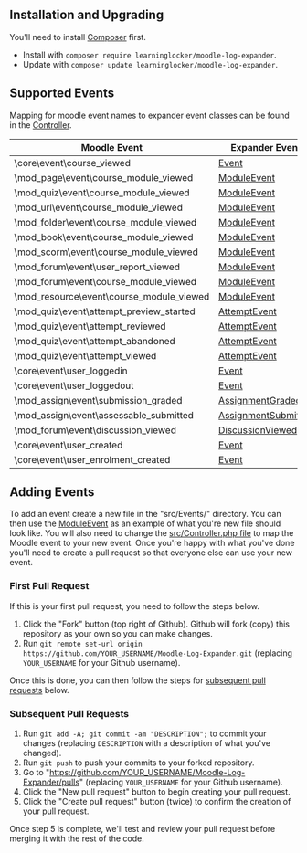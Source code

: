 ## Installation and Upgrading
You'll need to install [Composer](https://getcomposer.org/) first.

- Install with `composer require learninglocker/moodle-log-expander`.
- Update with `composer update learninglocker/moodle-log-expander`.


## Supported Events
Mapping for moodle event names to expander event classes can be found in the [Controller](../src/Controller.php).

Moodle Event | Expander Event | Test | Example
--- | --- | --- | ---
\core\event\course_viewed | [Event](../src/Events/Event.php) | [EventTest](../tests/EventTest.php) | [Event](examples/Event.json)
\mod_page\event\course_module_viewed | [ModuleEvent](../src/Events/ModuleEvent.php) | [ModuleEventTest](../tests/ModuleEventTest.php) | [ModuleEvent](examples/ModuleEvent.json)
\mod_quiz\event\course_module_viewed | [ModuleEvent](../src/Events/ModuleEvent.php) | [ModuleEventTest](../tests/ModuleEventTest.php) | [ModuleEvent](examples/ModuleEvent.json)
\mod_url\event\course_module_viewed | [ModuleEvent](../src/Events/ModuleEvent.php) | [ModuleEventTest](../tests/ModuleEventTest.php) | [ModuleEvent](examples/ModuleEvent.json)
\mod_folder\event\course_module_viewed | [ModuleEvent](../src/Events/ModuleEvent.php) | [ModuleEventTest](../tests/ModuleEventTest.php) | [ModuleEvent](examples/ModuleEvent.json)
\mod_book\event\course_module_viewed | [ModuleEvent](../src/Events/ModuleEvent.php) | [ModuleEventTest](../tests/ModuleEventTest.php) | [ModuleEvent](examples/ModuleEvent.json)
\mod_scorm\event\course_module_viewed | [ModuleEvent](../src/Events/ModuleEvent.php) | [ModuleEventTest](../tests/ModuleEventTest.php) | [ModuleEvent](examples/ModuleEvent.json)
\mod_forum\event\user_report_viewed | [ModuleEvent](../src/Events/ModuleEvent.php) | [ModuleEventTest](../tests/ModuleEventTest.php) | [ModuleEvent](examples/ModuleEvent.json)
\mod_forum\event\course_module_viewed | [ModuleEvent](../src/Events/ModuleEvent.php) | [ModuleEventTest](../tests/ModuleEventTest.php) | [ModuleEvent](examples/ModuleEvent.json)
\mod_resource\event\course_module_viewed | [ModuleEvent](../src/Events/ModuleEvent.php) | [ModuleEventTest](../tests/ModuleEventTest.php) | [ModuleEvent](examples/ModuleEvent.json)
\mod_quiz\event\attempt_preview_started | [AttemptEvent](../src/Events/AttemptEvent.php) | [AttemptEventTest](../tests/AttemptEventTest.php) | [AttemptEvent](examples/AttemptEvent.json)
\mod_quiz\event\attempt_reviewed | [AttemptEvent](../src/Events/AttemptEvent.php) | [AttemptEventTest](../tests/AttemptEventTest.php) | [AttemptEvent](examples/AttemptEvent.json)
\mod_quiz\event\attempt_abandoned | [AttemptEvent](../src/Events/AttemptEvent.php) | [AttemptEventTest](../tests/AttemptEventTest.php) | [AttemptEvent](examples/AttemptEvent.json)
\mod_quiz\event\attempt_viewed | [AttemptEvent](../src/Events/AttemptEvent.php) | [AttemptEventTest](../tests/AttemptEventTest.php) | [AttemptEvent](examples/AttemptEvent.json)
\core\event\user_loggedin | [Event](../src/Events/Event.php) | [EventTest](../tests/EventTest.php) | [Event](examples/Event.json)
\core\event\user_loggedout | [Event](../src/Events/Event.php) | [EventTest](../tests/EventTest.php) | [Event](examples/Event.json)
\mod_assign\event\submission_graded | [AssignmentGraded](../src/Events/AssignmentGraded.php) | [AssignmentGradedTest](../tests/AssignmentGradedTest.php) | [AssignmentGraded](examples/AssignmentGraded.json)
\mod_assign\event\assessable_submitted | [AssignmentSubmitted](../src/Events/AssignmentSubmitted.php) | [AssignmentSubmittedTest](../tests/AssignmentSubmittedTest.php) | [AssignmentSubmitted](examples/AssignmentSubmitted.json)
\mod_forum\event\discussion_viewed| [DiscussionViewed](../src/Events/DiscussionEvent.php) | [DiscussionEventTest](../tests/DiscussionEventTest.php) | [DiscussionViewed](examples/DiscussionEvent.json)
\core\event\user_created | [Event](../src/Events/Event.php) | [EventTest](../tests/EventTest.php) | [Event](examples/Event.json)
\core\event\user_enrolment_created | [Event](../src/Events/Event.php) | [EventTest](../tests/EventTest.php) | [Event](examples/Event.json)

## Adding Events
To add an event create a new file in the "src/Events/" directory. You can then use the [ModuleEvent](../src/Events/ModuleEvent.php) as an example of what you're new file should look like. You will also need to change the [src/Controller.php file](../src/Controller.php) to map the Moodle event to your new event. Once you're happy with what you've done you'll need to create a pull request so that everyone else can use your new event.

### First Pull Request
If this is your first pull request, you need to follow the steps below.

1. Click the "Fork" button (top right of Github). Github will fork (copy) this repository as your own so you can make changes.
2. Run `git remote set-url origin https://github.com/YOUR_USERNAME/Moodle-Log-Expander.git` (replacing `YOUR_USERNAME` for your Github username).

Once this is done, you can then follow the steps for [subsequent pull requests](#subsequent-pull-requests) below.

### Subsequent Pull Requests
1. Run `git add -A; git commit -am "DESCRIPTION";` to commit your changes (replacing `DESCRIPTION` with a description of what you've changed).
2. Run `git push` to push your commits to your forked repository.
3. Go to "https://github.com/YOUR_USERNAME/Moodle-Log-Expander/pulls" (replacing `YOUR_USERNAME` for your Github username).
4. Click the "New pull request" button to begin creating your pull request.
5. Click the "Create pull request" button (twice) to confirm the creation of your pull request.

Once step 5 is complete, we'll test and review your pull request before merging it with the rest of the code.
